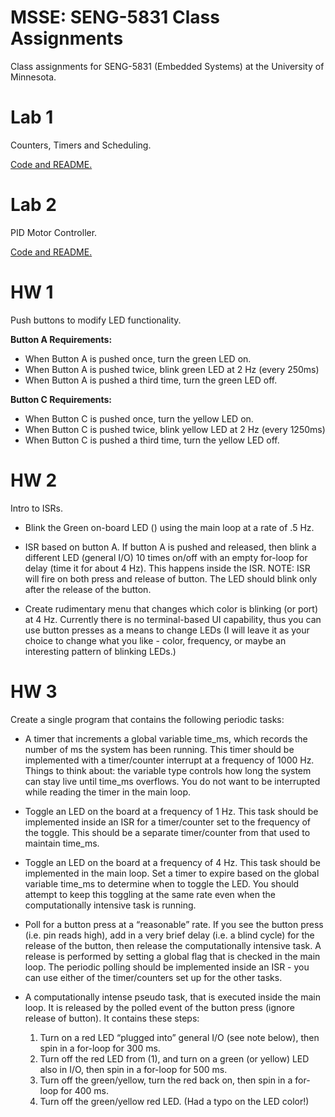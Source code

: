 # MSSE: SENG-5831 Class Assignments

Class assignments for SENG-5831 (Embedded Systems) at the University of Minnesota.

# Lab 1

Counters, Timers and Scheduling.

[Code and README.](lab1/)


# Lab 2

PID Motor Controller.

[Code and README.](lab2/)

# HW 1

Push buttons to modify LED functionality.

__Button A Requirements:__

* When Button A is pushed once, turn the green LED on.
* When Button A is pushed twice, blink green LED at 2 Hz (every 250ms)
* When Button A is pushed a third time, turn the green LED off.

__Button C Requirements:__

* When Button C is pushed once, turn the yellow LED on.
* When Button C is pushed twice, blink yellow LED at 2 Hz (every 1250ms)
* When Button C is pushed a third time, turn the yellow LED off.

# HW 2

Intro to ISRs.

* Blink the Green on-board LED () using the main loop at a rate of .5 Hz.

* ISR based on button A. If button A is pushed and released, then blink a different LED (general I/O) 10 times on/off with an empty for-loop for delay (time it for about 4 Hz). This happens inside the ISR. NOTE: ISR will fire on both press and release of button. The LED should blink only after the release of the button.

* Create rudimentary menu that changes which color is blinking (or port) at 4 Hz. Currently there is no terminal-based UI capability, thus you can use button presses as a means to change LEDs (I will leave it as your choice to change what you like - color, frequency, or maybe an interesting pattern of blinking LEDs.)

# HW 3

Create a single program that contains the following periodic tasks:

* A timer that increments a global variable time_ms, which records the number of ms the system has been running. This timer should be implemented with a timer/counter interrupt at a frequency of 1000 Hz. Things to think about: the variable type controls how long the system can stay live until time_ms overflows. You do not want to be interrupted while reading the timer in the main loop.

* Toggle an LED on the board at a frequency of 1 Hz. This task should be implemented inside an ISR for a timer/counter set to the frequency of the toggle. This should be a separate timer/counter from that used to maintain time_ms.

* Toggle an LED on the board at a frequency of 4 Hz. This task should be implemented in the main loop. Set a timer to expire based on the global variable time_ms to determine when to toggle the LED. You should attempt to keep this toggling at the same rate even when the computationally intensive task is running.

* Poll for a button press at a “reasonable” rate. If you see the button press (i.e. pin reads high), add in a very brief delay (i.e. a blind cycle) for the release of the button, then release the computationally intensive task. A release is performed by setting a global flag that is checked in the main loop. The periodic polling should be implemented inside an ISR - you can use either of the timer/counters set up for the other tasks.

* A computationally intense pseudo task, that is executed inside the main loop. It is released by the polled event of the button press (ignore release of button). It contains these steps:

  1. Turn on a red LED “plugged into” general I/O (see note below), then spin in a for-loop for 300 ms.
  2. Turn off the red LED from (1), and turn on a green (or yellow) LED also in I/O, then spin in a for-loop for 500 ms.
  3. Turn off the green/yellow, turn the red back on, then spin in a for-loop for 400 ms.
  4. Turn off the green/yellow red LED. (Had a typo on the LED color!)
